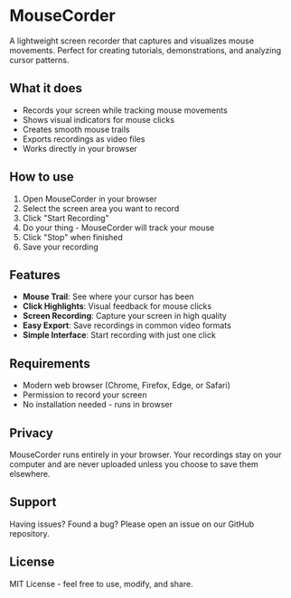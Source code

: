 # MouseCorder

A lightweight screen recorder that captures and visualizes mouse movements. Perfect for creating tutorials, demonstrations, and analyzing cursor patterns.

## What it does

- Records your screen while tracking mouse movements
- Shows visual indicators for mouse clicks
- Creates smooth mouse trails
- Exports recordings as video files
- Works directly in your browser

## How to use

1. Open MouseCorder in your browser
2. Select the screen area you want to record
3. Click "Start Recording"
4. Do your thing - MouseCorder will track your mouse
5. Click "Stop" when finished
6. Save your recording

## Features

- **Mouse Trail**: See where your cursor has been
- **Click Highlights**: Visual feedback for mouse clicks
- **Screen Recording**: Capture your screen in high quality
- **Easy Export**: Save recordings in common video formats
- **Simple Interface**: Start recording with just one click

## Requirements

- Modern web browser (Chrome, Firefox, Edge, or Safari)
- Permission to record your screen
- No installation needed - runs in browser

## Privacy

MouseCorder runs entirely in your browser. Your recordings stay on your computer and are never uploaded unless you choose to save them elsewhere.

## Support

Having issues? Found a bug? Please open an issue on our GitHub repository.

## License

MIT License - feel free to use, modify, and share.
